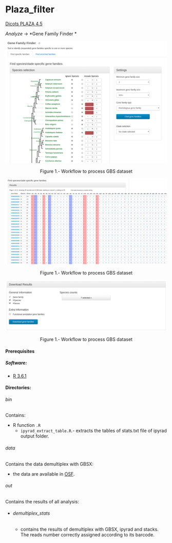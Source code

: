 # Plaza_filter

[Dicots PLAZA 4.5](https://bioinformatics.psb.ugent.be/plaza/versions/plaza_v4_5_dicots/)

*Analyze* -> *Gene Family Finder *

<p align="center">
<img src="Plaza_1.png">
</p>
<p align="center">
Figure 1.- Workflow to process GBS dataset
</p>


<p align="center">
<img src="Plaza_2.png">
</p>
<p align="center">
Figure 1.- Workflow to process GBS dataset
</p>

<p align="center">
<img src="Plaza_3.png">
</p>
<p align="center">
Figure 1.- Workflow to process GBS dataset
</p>

#### Prerequisites

##### Software:
- [R 3.6.1](https://www.r-project.org/)


#### Directories:
###### bin
Contains:
  * R function `.R`
    * `ipyrad_extract_table.R`.- extracts the tables of stats.txt file of ipyrad output folder.

###### data

Contains the data demultiplex with GBSX:
 * the data are available in [OSF](https://osf.io).


###### out
Contains the results of all analysis:
  * ###### demultiplex_stats
     + contains the results of demultiplex with GBSX, ipyrad and stacks. The reads number correctly assigned according to its barcode.

